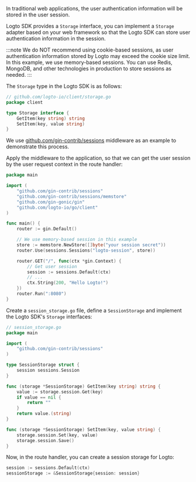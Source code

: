 In traditional web applications, the user authentication information will be stored in the user session.

Logto SDK provides a `Storage` interface, you can implement a `Storage` adapter based on your web framework so that the Logto SDK can store user authentication information in the session.

:::note
We do NOT recommend using cookie-based sessions, as user authentication information stored by Logto may exceed the cookie size limit.
In this example, we use memory-based sessions. You can use Redis, MongoDB, and other technologies in production to store sessions as needed.
:::

The `Storage` type in the Logto SDK is as follows:

```go
// github.com/logto-io/client/storage.go
package client

type Storage interface {
	GetItem(key string) string
	SetItem(key, value string)
}
```

We use [github.com/gin-contrib/sessions](https://github.com/gin-contrib/sessions) middleware as an example to demonstrate this process.

Apply the middleware to the application, so that we can get the user session by the user request context in the route handler:

```go
package main

import (
	"github.com/gin-contrib/sessions"
	"github.com/gin-contrib/sessions/memstore"
	"github.com/gin-gonic/gin"
	"github.com/logto-io/go/client"
)

func main() {
	router := gin.Default()

	// We use memory-based session in this example
	store := memstore.NewStore([]byte("your session secret"))
	router.Use(sessions.Sessions("logto-session", store))

	router.GET("/", func(ctx *gin.Context) {
		// Get user session
		session := sessions.Default(ctx)
		// ...
		ctx.String(200, "Hello Logto!")
	})
	router.Run(":8080")
}
```

Create a `session_storage.go` file, define a `SessionStorage` and implement the Logto SDK's `Storage` interfaces:

```go
// session_storage.go
package main

import (
	"github.com/gin-contrib/sessions"
)

type SessionStorage struct {
	session sessions.Session
}

func (storage *SessionStorage) GetItem(key string) string {
	value := storage.session.Get(key)
	if value == nil {
		return ""
	}
	return value.(string)
}

func (storage *SessionStorage) SetItem(key, value string) {
	storage.session.Set(key, value)
	storage.session.Save()
}
```

Now, in the route handler, you can create a session storage for Logto:

```go
session := sessions.Default(ctx)
sessionStorage := &SessionStorage{session: session}
```
